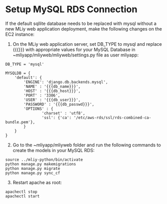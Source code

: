 # Setup MySQL RDS Connection
If the default sqllite database needs to be replaced with mysql without a new MLiy web application deployment, make the following changes on the EC2 instance:

1. On the MLiy web application server, set DB_TYPE to mysql and replace {{{}}} with appropriate values for your MySQL Database in ~mliyapp/mliyweb/mliyweb/settings.py file as user mliyapp:

```
DB_TYPE = 'mysql'

MYSQLDB = {
    'default': {
        'ENGINE': 'django.db.backends.mysql',
        'NAME' : '{{{db_name}}}',
        'HOST' : '{{{db_host}}}',
        'PORT' : '3306',
        'USER' : '{{{db_user}}}',
        'PASSWORD' : '{{{db_passwd}}}',
        'OPTIONS' : {
                'charset' : 'utf8',
                'ssl': {'ca': '/etc/aws-rds/ssl/rds-combined-ca-bundle.pem'},
        }
    }
}
```

2. Go to the ~mliyapp/mliyweb folder and run the following commands to create the models in your MySQL RDS:
```
source ../mliy-python/bin/activate
python manage.py makemigrations
python manage.py migrate
python manage.py sync_cf
```
3. Restart apache as root:
```
apachectl stop
apachectl start
```
